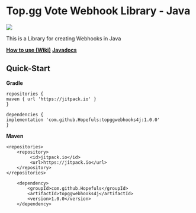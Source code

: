 # Top.gg Vote Webhook Library - Java
[![](https://jitpack.io/v/Hopefuls/topggwebhooks4j.svg)](https://jitpack.io/#Hopefuls/topggwebhooks4j)

This is a Library for creating Webhooks in Java

**[How to use (Wiki)](https://github.com/Hopefuls/topggwebhooks4j/wiki)**
**[Javadocs](https://hopefuls.github.io/topggwebhooks4j/)**
## Quick-Start


**Gradle**
```
repositories {
maven { url 'https://jitpack.io' }
}

dependencies {
implementation 'com.github.Hopefuls:topggwebhooks4j:1.0.0'
}

```
**Maven**
```
<repositories>
	<repository>
		 <id>jitpack.io</id>
		 <url>https://jitpack.io</url>
	</repository>
</repositories>

	<dependency>
	    <groupId>com.github.Hopefuls</groupId>
	    <artifactId>topggwebhooks4j</artifactId>
	    <version>1.0.0</version>
	</dependency>
```
